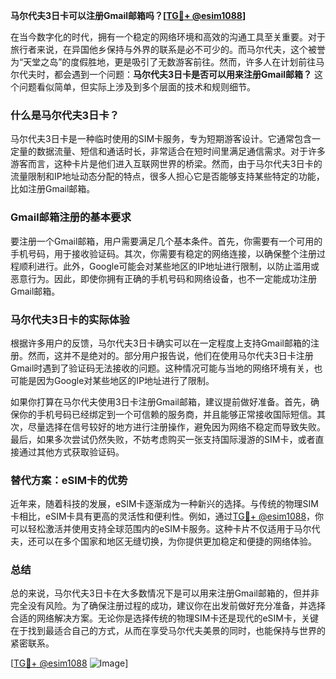 **马尔代夫3日卡可以注册Gmail邮箱吗？[[TG💪+ @esim1088](https://t.me/s/esim1088)]**

在当今数字化的时代，拥有一个稳定的网络环境和高效的沟通工具至关重要。对于旅行者来说，在异国他乡保持与外界的联系是必不可少的。而马尔代夫，这个被誉为“天堂之岛”的度假胜地，更是吸引了无数游客前往。然而，许多人在计划前往马尔代夫时，都会遇到一个问题：**马尔代夫3日卡是否可以用来注册Gmail邮箱？** 这个问题看似简单，但实际上涉及到多个层面的技术和规则细节。

### 什么是马尔代夫3日卡？

马尔代夫3日卡是一种临时使用的SIM卡服务，专为短期游客设计。它通常包含一定量的数据流量、短信和通话时长，非常适合在短时间里满足通信需求。对于许多游客而言，这种卡片是他们进入互联网世界的桥梁。然而，由于马尔代夫3日卡的流量限制和IP地址动态分配的特点，很多人担心它是否能够支持某些特定的功能，比如注册Gmail邮箱。

### Gmail邮箱注册的基本要求

要注册一个Gmail邮箱，用户需要满足几个基本条件。首先，你需要有一个可用的手机号码，用于接收验证码。其次，你需要有稳定的网络连接，以确保整个注册过程顺利进行。此外，Google可能会对某些地区的IP地址进行限制，以防止滥用或恶意行为。因此，即使你拥有正确的手机号码和网络设备，也不一定能成功注册Gmail邮箱。

### 马尔代夫3日卡的实际体验

根据许多用户的反馈，马尔代夫3日卡确实可以在一定程度上支持Gmail邮箱的注册。然而，这并不是绝对的。部分用户报告说，他们在使用马尔代夫3日卡注册Gmail时遇到了验证码无法接收的问题。这种情况可能与当地的网络环境有关，也可能是因为Google对某些地区的IP地址进行了限制。

如果你打算在马尔代夫使用3日卡注册Gmail邮箱，建议提前做好准备。首先，确保你的手机号码已经绑定到一个可信赖的服务商，并且能够正常接收国际短信。其次，尽量选择在信号较好的地方进行注册操作，避免因为网络不稳定而导致失败。最后，如果多次尝试仍然失败，不妨考虑购买一张支持国际漫游的SIM卡，或者直接通过其他方式获取验证码。

### 替代方案：eSIM卡的优势

近年来，随着科技的发展，eSIM卡逐渐成为一种新兴的选择。与传统的物理SIM卡相比，eSIM卡具有更高的灵活性和便利性。例如，通过[TG💪+ @esim1088](https://t.me/s/esim1088)，你可以轻松激活并使用支持全球范围内的eSIM卡服务。这种卡片不仅适用于马尔代夫，还可以在多个国家和地区无缝切换，为你提供更加稳定和便捷的网络体验。

### 总结

总的来说，马尔代夫3日卡在大多数情况下是可以用来注册Gmail邮箱的，但并非完全没有风险。为了确保注册过程的成功，建议你在出发前做好充分准备，并选择合适的网络解决方案。无论你是选择传统的物理SIM卡还是现代的eSIM卡，关键在于找到最适合自己的方式，从而在享受马尔代夫美景的同时，也能保持与世界的紧密联系。

[[TG💪+ @esim1088](https://t.me/s/esim1088) ![Image](https://i.postimg.cc/4NQfJmqS/Snipaste-2025-05-13-00-14-12.png)]